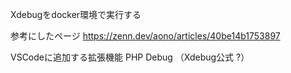 Xdebugをdocker環境で実行する

参考にしたページ
https://zenn.dev/aono/articles/40be14b1753897

VSCodeに追加する拡張機能
PHP Debug （Xdebug公式 ?）